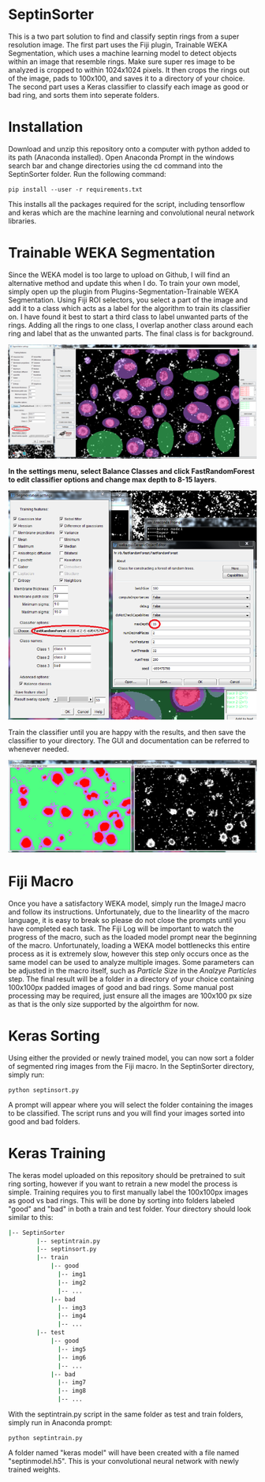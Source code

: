 ﻿# SeptinSorter
This is a two part solution to find and classify septin rings from a super resolution image. The first part uses the Fiji plugin, Trainable WEKA Segmentation, which uses a machine learning model to detect objects within an image that resemble rings. Make sure super res image to be analyzed is cropped to within 1024x1024 pixels. It then crops the rings out of the image, pads to 100x100, and saves it to a directory of your choice. The second part uses a Keras classifier to classify each image as good or bad ring, and sorts them into seperate folders.

# Installation 
Download and unzip this repository  onto a computer with python added to its path (Anaconda installed). Open Anaconda Prompt in the windows search bar and change directories using the cd command into the SeptinSorter folder. Run the following command:
```
pip install --user -r requirements.txt
```
This installs all the packages required for the script, including tensorflow and keras which are the machine learning and convolutional neural network libraries.

# Trainable WEKA Segmentation
Since the WEKA model is too large to upload on Github, I will find an alternative method and update this when I do. To train your own model, simply open up the plugin from Plugins-Segmentation-Trainable WEKA Segmentation. Using Fiji ROI selectors, you select a part of the image and add it to a class which acts as a label for the algorithm to train its classifier on. I have found it best to start a third class to label unwanted parts of the rings. Adding all the rings to one class, I overlap another class around each ring and label that as the unwanted parts. The final class is for background. 

![class](https://github.com/braedyn-au/SeptinSorter/blob/master/tutorial%20images/wekaexample.PNG) 

**In the settings menu, select Balance Classes and click FastRandomForest to edit classifier options and change max depth to 8-15 layers**. 

![options](https://github.com/braedyn-au/SeptinSorter/blob/master/tutorial%20images/editclassifier.PNG)

Train the classifier until you are happy with the results, and then save the classifier to your directory. The GUI and documentation can be referred to whenever needed.

![result](https://github.com/braedyn-au/SeptinSorter/blob/master/tutorial%20images/result.PNG)

# Fiji Macro
Once you have a satisfactory WEKA model, simply run the ImageJ macro and follow its instructions. Unfortunately, due to the linearlity of the macro language, it is easy to break so please do not close the prompts until you have completed each task. The Fiji Log will be important to watch the progress of the macro, such as the loaded model prompt near the beginning of the macro. Unfortunately, loading a WEKA model bottlenecks this entire process as it is extremely slow, however this step only occurs once as the same model can be used to analyze multiple images. Some parameters can be adjusted in the macro itself, such as *Particle Size* in the *Analzye Particles* step. The final result will be a folder in a directory of your choice containing 100x100px padded images of good and bad rings. Some manual post processing may be required, just ensure all the images are 100x100 px size as that is the only size supported by the algoirthm for now.

# Keras Sorting
Using either the provided or newly trained model, you can now sort a folder of segmented ring images from the Fiji macro. In the SeptinSorter directory, simply run:
```
python septinsort.py
```
A prompt will appear where you will select the folder containing the images to be classified. The script runs and you will find your images sorted into good and bad folders.

# Keras Training
The keras model uploaded on this repository should be pretrained to suit ring sorting, however if you want to retrain a new model the process is simple. Training requires you to first manually label the 100x100px images as good vs bad rings. This will be done by sorting into folders labeled "good" and "bad" in both a train and test folder. Your directory should look similar to this:
```bash
|-- SeptinSorter
        |-- septintrain.py
        |-- septinsort.py
        |-- train
            |-- good
              |-- img1
              |-- img2
              |-- ...
            |-- bad
              |-- img3
              |-- img4
              |-- ...
        |-- test
            |-- good
              |-- img5
              |-- img6
              |-- ...
            |-- bad
              |-- img7
              |-- img8
              |-- ...
```
With the septintrain.py script in the same folder as test and train folders, simply run in Anaconda prompt:
```
python septintrain.py
```
A folder named "keras model" will have been created with a  file named "septinmodel.h5". This is your convolutional neural network with newly trained weights.


